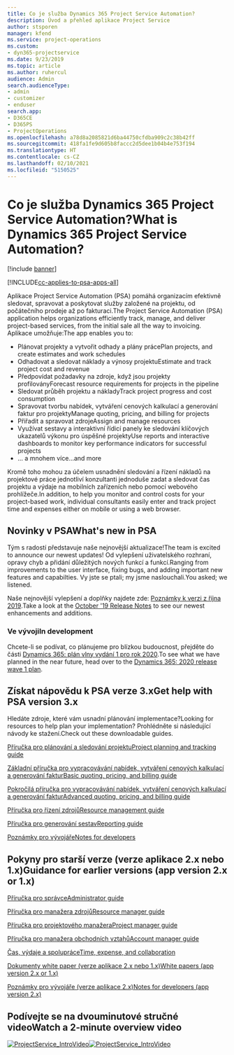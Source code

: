 ```yaml
---
title: Co je služba Dynamics 365 Project Service Automation?
description: Úvod a přehled aplikace Project Service
author: stsporen
manager: kfend
ms.service: project-operations
ms.custom:
- dyn365-projectservice
ms.date: 9/23/2019
ms.topic: article
ms.author: ruhercul
audience: Admin
search.audienceType:
- admin
- customizer
- enduser
search.app:
- D365CE
- D365PS
- ProjectOperations
ms.openlocfilehash: a78d8a2085821d6ba44750cfdba909c2c38b42ff
ms.sourcegitcommit: 418fa1fe9d605b8faccc2d5dee1b04b4e753f194
ms.translationtype: HT
ms.contentlocale: cs-CZ
ms.lasthandoff: 02/10/2021
ms.locfileid: "5150525"
---
```

# <a name="what-is-dynamics-365-project-service-automation"></a><span data-ttu-id="a4566-103">Co je služba Dynamics 365 Project Service Automation?</span><span class="sxs-lookup"><span data-stu-id="a4566-103">What is Dynamics 365 Project Service Automation?</span></span>

[!include [banner](../includes/psa-now-project-operations.md)]

[!INCLUDE[cc-applies-to-psa-apps-all](../includes/cc-applies-to-psa-apps-all.md)]

<span data-ttu-id="a4566-104">Aplikace Project Service Automation (PSA) pomáhá organizacím efektivně sledovat, spravovat a poskytovat služby založené na projektu, od počátečního prodeje až po fakturaci.</span><span class="sxs-lookup"><span data-stu-id="a4566-104">The Project Service Automation (PSA) application helps organizations efficiently track, manage, and deliver project-based services, from the initial sale all the way to invoicing.</span></span> <span data-ttu-id="a4566-105">Aplikace umožňuje:</span><span class="sxs-lookup"><span data-stu-id="a4566-105">The app enables you to:</span></span>

- <span data-ttu-id="a4566-106">Plánovat projekty a vytvořit odhady a plány práce</span><span class="sxs-lookup"><span data-stu-id="a4566-106">Plan projects, and create estimates and work schedules</span></span>
- <span data-ttu-id="a4566-107">Odhadovat a sledovat náklady a výnosy projektu</span><span class="sxs-lookup"><span data-stu-id="a4566-107">Estimate and track project cost and revenue</span></span>
- <span data-ttu-id="a4566-108">Předpovídat požadavky na zdroje, když jsou projekty profilovány</span><span class="sxs-lookup"><span data-stu-id="a4566-108">Forecast resource requirements for projects in the pipeline</span></span>
- <span data-ttu-id="a4566-109">Sledovat průběh projektu a náklady</span><span class="sxs-lookup"><span data-stu-id="a4566-109">Track project progress and cost consumption</span></span>
- <span data-ttu-id="a4566-110">Spravovat tvorbu nabídek, vytváření cenových kalkulací a generování faktur pro projekty</span><span class="sxs-lookup"><span data-stu-id="a4566-110">Manage quoting, pricing, and billing for projects</span></span>
- <span data-ttu-id="a4566-111">Přiřadit a spravovat zdroje</span><span class="sxs-lookup"><span data-stu-id="a4566-111">Assign and manage resources</span></span>
- <span data-ttu-id="a4566-112">Využívat sestavy a interaktivní řídicí panely ke sledování klíčových ukazatelů výkonu pro úspěšné projekty</span><span class="sxs-lookup"><span data-stu-id="a4566-112">Use reports and interactive dashboards to monitor key performance indicators for successful projects</span></span>
- <span data-ttu-id="a4566-113">... a mnohem více</span><span class="sxs-lookup"><span data-stu-id="a4566-113">...and more</span></span>

<span data-ttu-id="a4566-114">Kromě toho mohou za účelem usnadnění sledování a řízení nákladů na projektové práce jednotliví konzultanti jednoduše zadat a sledovat čas projektu a výdaje na mobilních zařízeních nebo pomocí webového prohlížeče.</span><span class="sxs-lookup"><span data-stu-id="a4566-114">In addition, to help you monitor and control costs for your project-based work, individual consultants easily enter and track project time and expenses either on mobile or using a web browser.</span></span>

## <a name="whats-new-in-psa"></a><span data-ttu-id="a4566-115">Novinky v PSA</span><span class="sxs-lookup"><span data-stu-id="a4566-115">What's new in PSA</span></span>
<span data-ttu-id="a4566-116">Tým s radostí představuje naše nejnovější aktualizace!</span><span class="sxs-lookup"><span data-stu-id="a4566-116">The team is excited to announce our newest updates!</span></span> <span data-ttu-id="a4566-117">Od vylepšení uživatelského rozhraní, opravy chyb a přidání důležitých nových funkcí a funkcí.</span><span class="sxs-lookup"><span data-stu-id="a4566-117">Ranging from improvements to the user interface, fixing bugs, and adding important new features and capabilties.</span></span> <span data-ttu-id="a4566-118">Vy jste se ptali; my jsme naslouchali.</span><span class="sxs-lookup"><span data-stu-id="a4566-118">You asked; we listened.</span></span>

<span data-ttu-id="a4566-119">Naše nejnovější vylepšení a doplňky najdete zde: [Poznámky k verzi z října 2019](https://docs.microsoft.com/dynamics365-release-plan/2019wave2/index).</span><span class="sxs-lookup"><span data-stu-id="a4566-119">Take a look at the [October '19 Release Notes](https://docs.microsoft.com/dynamics365-release-plan/2019wave2/index) to see our newest enhancements and additions.</span></span>

### <a name="in-development"></a><span data-ttu-id="a4566-120">Ve vývoji</span><span class="sxs-lookup"><span data-stu-id="a4566-120">In development</span></span>
<span data-ttu-id="a4566-121">Chcete-li se podívat, co plánujeme pro blízkou budoucnost, přejděte do části [Dynamics 365: plán vlny vydání 1 pro rok 2020](https://docs.microsoft.com/dynamics365-release-plan/2020wave1/index).</span><span class="sxs-lookup"><span data-stu-id="a4566-121">To see what we have planned in the near future, head over to the [Dynamics 365: 2020 release wave 1 plan](https://docs.microsoft.com/dynamics365-release-plan/2020wave1/index).</span></span>

## <a name="get-help-with-psa-version-3x"></a><span data-ttu-id="a4566-122">Získat nápovědu k PSA verze 3.x</span><span class="sxs-lookup"><span data-stu-id="a4566-122">Get help with PSA version 3.x</span></span>
<span data-ttu-id="a4566-123">Hledáte zdroje, které vám usnadní plánování implementace?</span><span class="sxs-lookup"><span data-stu-id="a4566-123">Looking for resources to help plan your implementation?</span></span> <span data-ttu-id="a4566-124">Prohlédněte si následující návody ke stažení.</span><span class="sxs-lookup"><span data-stu-id="a4566-124">Check out these downloadable guides.</span></span>

 [<span data-ttu-id="a4566-125">Příručka pro plánování a sledování projektu</span><span class="sxs-lookup"><span data-stu-id="a4566-125">Project planning and tracking guide</span></span>](../psa/implementation-guides/project-planning-tracking.md)

 [<span data-ttu-id="a4566-126">Základní příručka pro vypracovávání nabídek, vytváření cenových kalkulací a generování faktur</span><span class="sxs-lookup"><span data-stu-id="a4566-126">Basic quoting, pricing, and billing guide</span></span>](../psa/implementation-guides/begin-quoting-pricing-billing.md)

 [<span data-ttu-id="a4566-127">Pokročilá příručka pro vypracovávání nabídek, vytváření cenových kalkulací a generování faktur</span><span class="sxs-lookup"><span data-stu-id="a4566-127">Advanced quoting, pricing, and billing guide</span></span>](../psa/implementation-guides/adv-quoting-pricing-billing.md)

 [<span data-ttu-id="a4566-128">Příručka pro řízení zdrojů</span><span class="sxs-lookup"><span data-stu-id="a4566-128">Resource management guide</span></span>](../psa/implementation-guides/resource-management-guide.md)

 [<span data-ttu-id="a4566-129">Příručka pro generování sestav</span><span class="sxs-lookup"><span data-stu-id="a4566-129">Reporting guide</span></span>](../psa/implementation-guides/reporting-guide.md)

 [<span data-ttu-id="a4566-130">Poznámky pro vývojáře</span><span class="sxs-lookup"><span data-stu-id="a4566-130">Notes for developers</span></span>](../psa/developer-guides/overview-dev-notes-v3.x.md)

## <a name="guidance-for-earlier-versions-app-version-2x-or-1x"></a><span data-ttu-id="a4566-131">Pokyny pro starší verze (verze aplikace 2.x nebo 1.x)</span><span class="sxs-lookup"><span data-stu-id="a4566-131">Guidance for earlier versions (app version 2.x or 1.x)</span></span>
 [<span data-ttu-id="a4566-132">Příručka pro správce</span><span class="sxs-lookup"><span data-stu-id="a4566-132">Administrator guide</span></span>](../psa/admin-guide.md)

 [<span data-ttu-id="a4566-133">Příručka pro manažera zdrojů</span><span class="sxs-lookup"><span data-stu-id="a4566-133">Resource manager guide</span></span>](../psa/resource-manager-guide.md)

 [<span data-ttu-id="a4566-134">Příručka pro projektového manažera</span><span class="sxs-lookup"><span data-stu-id="a4566-134">Project manager guide</span></span>](../psa/project-manager-guide.md)

 [<span data-ttu-id="a4566-135">Příručka pro manažera obchodních vztahů</span><span class="sxs-lookup"><span data-stu-id="a4566-135">Account manager guide</span></span>](../psa/account-manager-guide.md)

 [<span data-ttu-id="a4566-136">Čas, výdaje a spolupráce</span><span class="sxs-lookup"><span data-stu-id="a4566-136">Time, expense, and collaboration</span></span>](../psa/time-expense-collaboration-guide.md)

 [<span data-ttu-id="a4566-137">Dokumenty white paper (verze aplikace 2.x nebo 1.x)</span><span class="sxs-lookup"><span data-stu-id="a4566-137">White papers (app version 2.x or 1.x)</span></span>](../psa/white-papers.md)

 [<span data-ttu-id="a4566-138">Poznámky pro vývojáře (verze aplikace 2.x)</span><span class="sxs-lookup"><span data-stu-id="a4566-138">Notes for developers (app version 2.x)</span></span>](../psa/developer-guides/add-custom-qoi-forms-v2.x.md)

 ## <a name="watch-a-2-minute-overview-video"></a><span data-ttu-id="a4566-139">Podívejte se na dvouminutové stručné video</span><span class="sxs-lookup"><span data-stu-id="a4566-139">Watch a 2-minute overview video</span></span>
 <a name="heroArea"></a> <span data-ttu-id="a4566-140">[![ProjectService_IntroVideo](../psa/media/project-service-intro-video.png "ProjectService_IntroVideo")](https://go.microsoft.com/fwlink/p/?LinkId=799457)</span><span class="sxs-lookup"><span data-stu-id="a4566-140">[![ProjectService_IntroVideo](../psa/media/project-service-intro-video.png "ProjectService_IntroVideo")](https://go.microsoft.com/fwlink/p/?LinkId=799457)</span></span>


